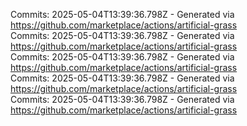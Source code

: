 Commits: 2025-05-04T13:39:36.798Z - Generated via https://github.com/marketplace/actions/artificial-grass
<br>
Commits: 2025-05-04T13:39:36.798Z - Generated via https://github.com/marketplace/actions/artificial-grass
<br>
Commits: 2025-05-04T13:39:36.798Z - Generated via https://github.com/marketplace/actions/artificial-grass
<br>
Commits: 2025-05-04T13:39:36.798Z - Generated via https://github.com/marketplace/actions/artificial-grass
<br>
Commits: 2025-05-04T13:39:36.798Z - Generated via https://github.com/marketplace/actions/artificial-grass
<br>
